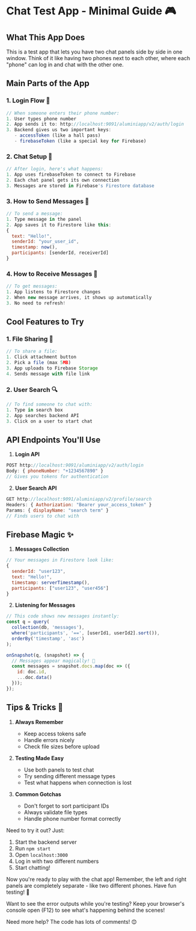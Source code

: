 # Chat Test App - Minimal Guide 🎮

## What This App Does
This is a test app that lets you have two chat panels side by side in one window. Think of it like having two phones next to each other, where each "phone" can log in and chat with the other one.

## Main Parts of the App

### 1. Login Flow 📱
```javascript
// When someone enters their phone number:
1. User types phone number
2. App sends it to: http://localhost:9091/aluminiapp/v2/auth/login
3. Backend gives us two important keys:
   - accessToken (like a hall pass)
   - firebaseToken (like a special key for Firebase)
```

### 2. Chat Setup 💬
```javascript
// After login, here's what happens:
1. App uses firebaseToken to connect to Firebase
2. Each chat panel gets its own connection
3. Messages are stored in Firebase's Firestore database
```

### 3. How to Send Messages 📨
```javascript
// To send a message:
1. Type message in the panel
2. App saves it to Firestore like this:
{
  text: "Hello!",
  senderId: "your_user_id",
  timestamp: now(),
  participants: [senderId, receiverId]
}
```

### 4. How to Receive Messages 📩
```javascript
// To get messages:
1. App listens to Firestore changes
2. When new message arrives, it shows up automatically
3. No need to refresh!
```

## Cool Features to Try

### 1. File Sharing 📎
```javascript
// To share a file:
1. Click attachment button
2. Pick a file (max 5MB)
3. App uploads to Firebase Storage
4. Sends message with file link
```

### 2. User Search 🔍
```javascript
// To find someone to chat with:
1. Type in search box
2. App searches backend API
3. Click on a user to start chat
```

## API Endpoints You'll Use

1. **Login API**
```javascript
POST http://localhost:9091/aluminiapp/v2/auth/login
Body: { phoneNumber: "+1234567890" }
// Gives you tokens for authentication
```

2. **User Search API**
```javascript
GET http://localhost:9091/aluminiapp/v2/profile/search
Headers: { Authorization: "Bearer your_access_token" }
Params: { displayName: "search term" }
// Finds users to chat with
```

## Firebase Magic ✨

1. **Messages Collection**
```javascript
// Your messages in Firestore look like:
{
  senderId: "user123",
  text: "Hello!",
  timestamp: serverTimestamp(),
  participants: ["user123", "user456"]
}
```

2. **Listening for Messages**
```javascript
// This code shows new messages instantly:
const q = query(
  collection(db, 'messages'),
  where('participants', '==', [userId1, userId2].sort()),
  orderBy('timestamp', 'asc')
);

onSnapshot(q, (snapshot) => {
  // Messages appear magically! 🎩
  const messages = snapshot.docs.map(doc => ({
    id: doc.id,
    ...doc.data()
  }));
});
```

## Tips & Tricks 🌟

1. **Always Remember**
   - Keep access tokens safe
   - Handle errors nicely
   - Check file sizes before upload

2. **Testing Made Easy**
   - Use both panels to test chat
   - Try sending different message types
   - Test what happens when connection is lost

3. **Common Gotchas**
   - Don't forget to sort participant IDs
   - Always validate file types
   - Handle phone number format correctly

Need to try it out? Just:
1. Start the backend server
2. Run `npm start`
3. Open `localhost:3000`
4. Log in with two different numbers
5. Start chatting! 

Now you're ready to play with the chat app! Remember, the left and right panels are completely separate - like two different phones. Have fun testing! 🎉

Want to see the error outputs while you're testing? Keep your browser's console open (F12) to see what's happening behind the scenes! 

Need more help? The code has lots of comments! 😊